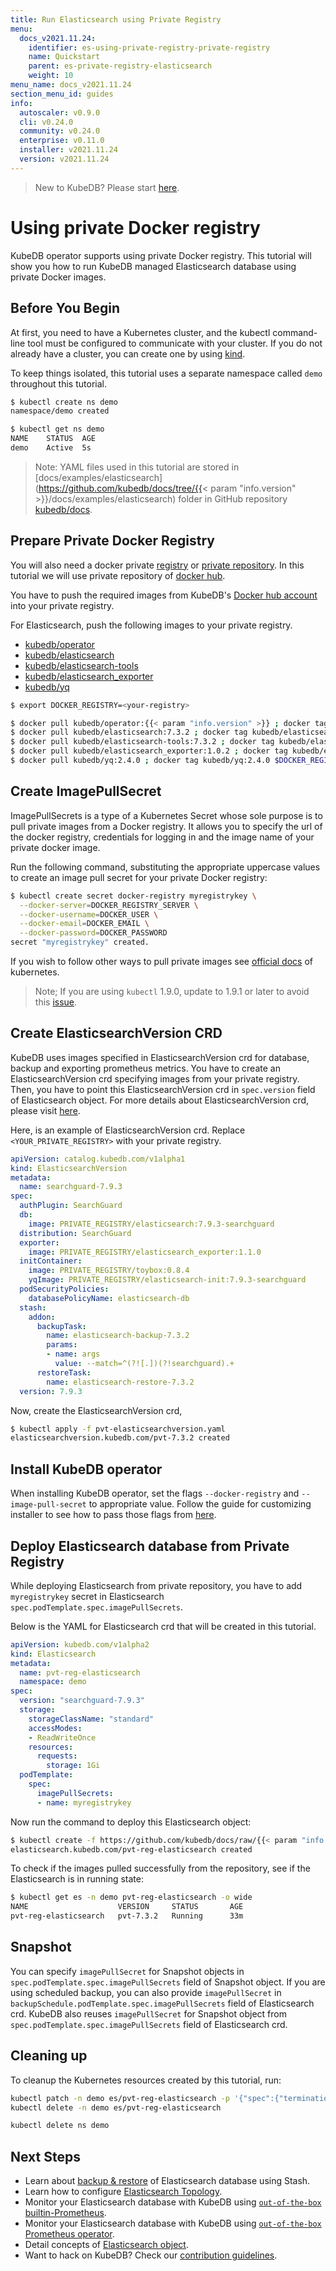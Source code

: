 ```yaml
---
title: Run Elasticsearch using Private Registry
menu:
  docs_v2021.11.24:
    identifier: es-using-private-registry-private-registry
    name: Quickstart
    parent: es-private-registry-elasticsearch
    weight: 10
menu_name: docs_v2021.11.24
section_menu_id: guides
info:
  autoscaler: v0.9.0
  cli: v0.24.0
  community: v0.24.0
  enterprise: v0.11.0
  installer: v2021.11.24
  version: v2021.11.24
---
```


> New to KubeDB? Please start [here](/docs/v2021.11.24/README).

# Using private Docker registry

KubeDB operator supports using private Docker registry. This tutorial will show you how to run KubeDB managed Elasticsearch database using private Docker images.

## Before You Begin

At first, you need to have a Kubernetes cluster, and the kubectl command-line tool must be configured to communicate with your cluster. If you do not already have a cluster, you can create one by using [kind](https://kind.sigs.k8s.io/docs/user/quick-start/).

To keep things isolated, this tutorial uses a separate namespace called `demo` throughout this tutorial.

```bash
$ kubectl create ns demo
namespace/demo created

$ kubectl get ns demo
NAME    STATUS  AGE
demo    Active  5s
```

> Note: YAML files used in this tutorial are stored in [docs/examples/elasticsearch](https://github.com/kubedb/docs/tree/{{< param "info.version" >}}/docs/examples/elasticsearch) folder in GitHub repository [kubedb/docs](https://github.com/kubedb/docs).

## Prepare Private Docker Registry

You will also need a docker private [registry](https://docs.docker.com/registry/) or [private repository](https://docs.docker.com/docker-hub/repos/#private-repositories). In this tutorial we will use private repository of [docker hub](https://hub.docker.com/).

You have to push the required images from KubeDB's [Docker hub account](https://hub.docker.com/r/kubedb/) into your private registry.

For Elasticsearch, push the following images to your private registry.

- [kubedb/operator](https://hub.docker.com/r/kubedb/operator)
- [kubedb/elasticsearch](https://hub.docker.com/r/kubedb/elasticsearch)
- [kubedb/elasticsearch-tools](https://hub.docker.com/r/kubedb/elasticsearch-tools)
- [kubedb/elasticsearch_exporter](https://hub.docker.com/r/kubedb/elasticsearch_exporter)
- [kubedb/yq](https://hub.docker.com/r/kubedb/yq)

```bash
$ export DOCKER_REGISTRY=<your-registry>

$ docker pull kubedb/operator:{{< param "info.version" >}} ; docker tag kubedb/operator:{{< param "info.version" >}} $DOCKER_REGISTRY/operator:{{< param "info.version" >}} ; docker push $DOCKER_REGISTRY/operator:{{< param "info.version" >}}
$ docker pull kubedb/elasticsearch:7.3.2 ; docker tag kubedb/elasticsearch:7.3.2 $DOCKER_REGISTRY/elasticsearch:7.3.2 ; docker push $DOCKER_REGISTRY/elasticsearch:7.3.2
$ docker pull kubedb/elasticsearch-tools:7.3.2 ; docker tag kubedb/elasticsearch-tools:7.3.2 $DOCKER_REGISTRY/elasticsearch-tools:7.3.2 ; docker push $DOCKER_REGISTRY/elasticsearch-tools:7.3.2
$ docker pull kubedb/elasticsearch_exporter:1.0.2 ; docker tag kubedb/elasticsearch_exporter:1.0.2 $DOCKER_REGISTRY/elasticsearch_exporter:1.0.2 ; docker push $DOCKER_REGISTRY/elasticsearch_exporter:1.0.2
$ docker pull kubedb/yq:2.4.0 ; docker tag kubedb/yq:2.4.0 $DOCKER_REGISTRY/yq:2.4.0 ; docker push $DOCKER_REGISTRY/yq:2.4.0
```

## Create ImagePullSecret

ImagePullSecrets is a type of a Kubernetes Secret whose sole purpose is to pull private images from a Docker registry. It allows you to specify the url of the docker registry, credentials for logging in and the image name of your private docker image.

Run the following command, substituting the appropriate uppercase values to create an image pull secret for your private Docker registry:

```bash
$ kubectl create secret docker-registry myregistrykey \
  --docker-server=DOCKER_REGISTRY_SERVER \
  --docker-username=DOCKER_USER \
  --docker-email=DOCKER_EMAIL \
  --docker-password=DOCKER_PASSWORD
secret "myregistrykey" created.
```

If you wish to follow other ways to pull private images see [official docs](https://kubernetes.io/docs/concepts/containers/images/) of kubernetes.

> Note; If you are using `kubectl` 1.9.0, update to 1.9.1 or later to avoid this [issue](https://github.com/kubernetes/kubernetes/issues/57427).

## Create ElasticsearchVersion CRD

KubeDB uses images specified in ElasticsearchVersion crd for database, backup and exporting prometheus metrics. You have to create an ElasticsearchVersion crd specifying images from your private registry. Then, you have to point this ElasticsearchVersion crd in `spec.version` field of Elasticsearch object. For more details about ElasticsearchVersion crd, please visit [here](/docs/v2021.11.24/guides/elasticsearch/concepts/catalog/).

Here, is an example of ElasticsearchVersion crd. Replace `<YOUR_PRIVATE_REGISTRY>` with your private registry.

```yaml
apiVersion: catalog.kubedb.com/v1alpha1
kind: ElasticsearchVersion
metadata:
  name: searchguard-7.9.3
spec:
  authPlugin: SearchGuard
  db:
    image: PRIVATE_REGISTRY/elasticsearch:7.9.3-searchguard
  distribution: SearchGuard
  exporter:
    image: PRIVATE_REGISTRY/elasticsearch_exporter:1.1.0
  initContainer:
    image: PRIVATE_REGISTRY/toybox:0.8.4
    yqImage: PRIVATE_REGISTRY/elasticsearch-init:7.9.3-searchguard
  podSecurityPolicies:
    databasePolicyName: elasticsearch-db
  stash:
    addon:
      backupTask:
        name: elasticsearch-backup-7.3.2
        params:
        - name: args
          value: --match=^(?![.])(?!searchguard).+
      restoreTask:
        name: elasticsearch-restore-7.3.2
  version: 7.9.3
```

Now, create the ElasticsearchVersion crd,

```bash
$ kubectl apply -f pvt-elasticsearchversion.yaml
elasticsearchversion.kubedb.com/pvt-7.3.2 created
```

## Install KubeDB operator

When installing KubeDB operator, set the flags `--docker-registry` and `--image-pull-secret` to appropriate value. Follow the guide for customizing installer to see how to pass those flags from [here](/docs/v2021.11.24/setup/README#customizing-installer).

## Deploy Elasticsearch database from Private Registry

While deploying Elasticsearch from private repository, you have to add `myregistrykey` secret in Elasticsearch `spec.podTemplate.spec.imagePullSecrets`.

Below is the YAML for Elasticsearch crd that will be created in this tutorial.

```yaml
apiVersion: kubedb.com/v1alpha2
kind: Elasticsearch
metadata:
  name: pvt-reg-elasticsearch
  namespace: demo
spec:
  version: "searchguard-7.9.3"
  storage:
    storageClassName: "standard"
    accessModes:
    - ReadWriteOnce
    resources:
      requests:
        storage: 1Gi
  podTemplate:
    spec:
      imagePullSecrets:
      - name: myregistrykey
```

Now run the command to deploy this Elasticsearch object:

```bash
$ kubectl create -f https://github.com/kubedb/docs/raw/{{< param "info.version" >}}/docs/examples/elasticsearch/private-registry/private-registry.yaml
elasticsearch.kubedb.com/pvt-reg-elasticsearch created
```

To check if the images pulled successfully from the repository, see if the Elasticsearch is in running state:

```bash
$ kubectl get es -n demo pvt-reg-elasticsearch -o wide
NAME                    VERSION     STATUS       AGE
pvt-reg-elasticsearch   pvt-7.3.2   Running      33m
```

## Snapshot

You can specify `imagePullSecret` for Snapshot objects in `spec.podTemplate.spec.imagePullSecrets` field of Snapshot object. If you are using scheduled backup, you can also provide `imagePullSecret` in `backupSchedule.podTemplate.spec.imagePullSecrets` field of Elasticsearch crd. KubeDB also reuses `imagePullSecret` for Snapshot object from `spec.podTemplate.spec.imagePullSecrets` field of Elasticsearch crd.

## Cleaning up

To cleanup the Kubernetes resources created by this tutorial, run:

```bash
kubectl patch -n demo es/pvt-reg-elasticsearch -p '{"spec":{"terminationPolicy":"WipeOut"}}' --type="merge"
kubectl delete -n demo es/pvt-reg-elasticsearch

kubectl delete ns demo
```

## Next Steps

- Learn about [backup & restore](/docs/v2021.11.24/guides/elasticsearch/backup/overview/) of Elasticsearch database using Stash.
- Learn how to configure [Elasticsearch Topology](/docs/v2021.11.24/guides/elasticsearch/clustering/topology-cluster/).
- Monitor your Elasticsearch database with KubeDB using [`out-of-the-box` builtin-Prometheus](/docs/v2021.11.24/guides/elasticsearch/monitoring/using-builtin-prometheus).
- Monitor your Elasticsearch database with KubeDB using [`out-of-the-box` Prometheus operator](/docs/v2021.11.24/guides/elasticsearch/monitoring/using-prometheus-operator).
- Detail concepts of [Elasticsearch object](/docs/v2021.11.24/guides/elasticsearch/concepts/elasticsearch/).
- Want to hack on KubeDB? Check our [contribution guidelines](/docs/v2021.11.24/CONTRIBUTING).
